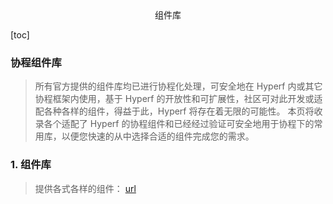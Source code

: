 <center>组件库</center>



[toc]









### 协程组件库

> 所有官方提供的组件库均已进行协程化处理，可安全地在 Hyperf 内或其它协程框架内使用，基于 Hyperf 的开放性和可扩展性，社区可对此开发或适配各种各样的组件，得益于此，Hyperf 将存在着无限的可能性。 本页将收录各个适配了 Hyperf 的协程组件和已经经过验证可安全地用于协程下的常用库，以便您快速的从中选择合适的组件完成您的需求。







### 1. 组件库

> 提供各式各样的组件： [url](https://hyperf.wiki/3.1/#/zh-cn/awesome-components)
